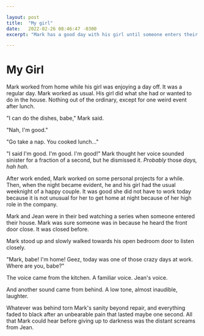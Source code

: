 ```yaml
---

layout: post
title:  "My girl"
date:   2022-02-26 08:46:47 -0300
excerpt: "Mark has a good day with his girl until someone enters their house."

---
```


# My Girl

Mark worked from home while his girl was enjoying a day off. It was a regular day. Mark worked as usual. His girl did what she had or wanted to do in the house. Nothing out of the ordinary, except for one weird event after lunch.

"I can do the dishes, babe," Mark said.

"Nah, I'm good."

"Go take a nap. You cooked lunch..."

"I said I'm good. I'm good. I'm good!" Mark thought her voice sounded sinister for a fraction of a second, but he dismissed it. *Probably* those *days, hah hah.*

After work ended, Mark worked on some personal projects for a while. Then, when the night became evident, he and his girl had the usual weeknight of a happy couple. It was good she did not have to work today because it is not unusual for her to get home at night because of her high role in the company.

Mark and Jean were in their bed watching a series when someone entered their house. Mark was sure someone was in because he heard the front door close. It was closed before. 

Mark stood up and slowly walked towards his open bedroom door to listen closely.

"Mark, babe! I'm home! Geez, today was one of those crazy days at work. Where are you, babe?" 

The voice came from the kitchen. A familiar voice. Jean's voice.

And another sound came from behind. A low tone, almost inaudible, laughter.

Whatever was behind torn Mark's sanity beyond repair, and everything faded to black after an unbearable pain that lasted maybe one second. All that Mark could hear before giving up to darkness was the distant screams from Jean.
